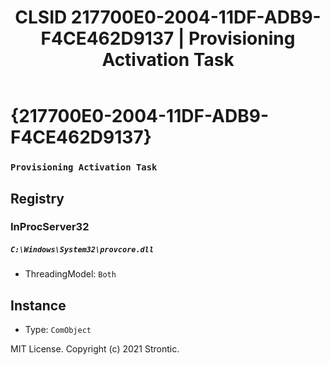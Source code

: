﻿---
title: "CLSID 217700E0-2004-11DF-ADB9-F4CE462D9137 | Provisioning Activation Task"
excerpt: What is COM-Object CLSID 217700E0-2004-11DF-ADB9-F4CE462D9137?
---

# {217700E0-2004-11DF-ADB9-F4CE462D9137}

### `Provisioning Activation Task`

## Registry


### InProcServer32

##### `C:\Windows\System32\provcore.dll`
* ThreadingModel: `Both`

## Instance

* Type: `ComObject`

MIT License. Copyright (c) 2021 Strontic.


